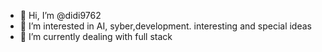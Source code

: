 - 👋 Hi, I’m @didi9762
- 👀 I’m interested in AI, syber,development. interesting and special ideas
- 🌱 I’m currently dealing with full stack

